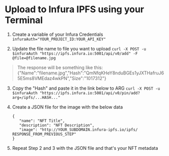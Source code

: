 # Upload to Infura IPFS using your Terminal

1. Create a variable of your Infura Credentials
   `infuraAuth="YOUR_PROJECT_ID:YOUR_API_KEY"`

2. Update the file name to file you want to upload
   `curl -X POST -u $infuraAuth "https://ipfs.infura.io:5001/api/v0/add" -F @file=@filename.jpg`

> The response will be something like this:
> {"Name":"filename.jpg","Hash":"QmNfqKHeY8nduBGEs1yJXTHafruJ65E5ms8VMEdaz4wkPN","Size":"1017312"}

3. Copy the "Hash" and paste it in the link below to ARG
   `curl -X POST -u $infuraAuth "https://ipfs.infura.io:5001/api/v0/pin/add?arg=/ipfs/...HASH..."`

4. Create a JSON file for the image with the below data

   ```
   {
      "name": "NFT Title",
      "description": "NFT Description",
      "image": "http://YOUR_SUBDOMAIN.infura-ipfs.io/ipfs/ RESPONSE_FROM_PREVIOUS_STEP"
   }
   ```

5. Repeat Step 2 and 3 with the JSON file and that's your NFT metadata
